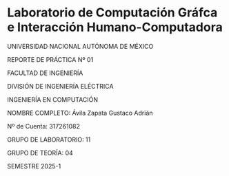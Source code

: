 # Laboratorio de Computación Gráfca e Interacción Humano-Computadora
UNIVERSIDAD NACIONAL AUTÓNOMA DE MÉXICO

REPORTE DE PRÁCTICA Nº 01

FACULTAD DE INGENIERÍA

DIVISIÓN DE INGENIERÍA ELÉCTRICA

INGENIERÍA EN COMPUTACIÓN

NOMBRE COMPLETO: Ávila Zapata Gustaco Adrián

Nº de Cuenta: 317261082

GRUPO DE LABORATORIO: 11

GRUPO DE TEORÍA: 04

SEMESTRE 2025-1
